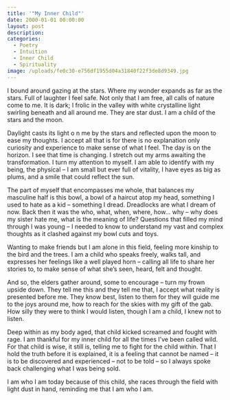 ```yaml
---
title: '"My Inner Child"'
date: 2000-01-01 00:00:00
layout: post
description:
categories:
  - Poetry
  - Intuition
  - Inner Child
  - Spirituality
image: /uploads/fe0c30-e756df1955d04a31840f22f3de8d9349.jpg
---
```



I bound around gazing at the stars. Where my wonder expands as far as the stars. Full of laughter I feel safe. Not only that I am free, all calls of nature come to me. It is dark; I frolic in the valley with white crystalline light swirling beneath and all around me. They are star dust. I am a child of the stars and the moon.

Daylight casts its light o n me by the stars and reflected upon the moon to ease my thoughts. I accept all that is for there is no explanation only curiosity and experience to make sense of what I feel. The day is on the horizon. I see that time is changing. I stretch out my arms awaiting the transformation. I turn my attention to myself. I am able to identify with my being, the physical – I am small but ever full of vitality, I have eyes as big as plums, and a smile that could reflect the sun.

The part of myself that encompasses me whole, that balances my masculine half is this bowl, a bowl of a haircut atop my head, something I used to hate as a kid – something I dread. Dreadlocks are what I dream of now. Back then it was the who, what, when, where, how… why – why does my sister hate me, what is the meaning of life? Questions that filled my mind through I was young – I needed to know to understand my vast and complex thoughts as it clashed against my bowl cuts and toys.&nbsp;

Wanting to make friends but I am alone in this field, feeling more kinship to the bird and the trees. I am a child who speaks freely, walks tall, and expresses her feelings like a well played horn – calling all life to share her stories to, to make sense of what she’s seen, heard, felt and thought.

And so, the elders gather around, some to encourage – turn my frown upside down. They tell me this and they tell me that, I accept what reality is presented before me. They know best, listen to them for they will guide me to the joys around me, how to reach for the skies with my gift of the gab. How silly they were to think I would listen, though I am a child, I knew not to listen.&nbsp;

Deep within as my body aged, that child kicked screamed and fought with rage. I am thankful for my inner child for all the times I’ve been called wild. For that child is wise, it still is, telling me to fight for the child within. That I hold the truth before it is explained, it is a feeling that cannot be named – it is to be discovered and experienced – not to be told – so I always spoke back challenging what I was being sold.

I am who I am today because of this child, she races through the field with light dust in hand, reminding me that I am who I am. &nbsp;
